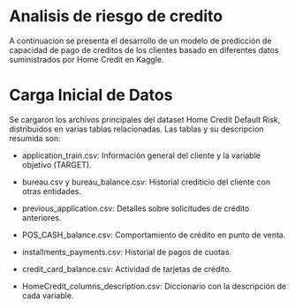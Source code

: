 # Analisis de riesgo de credito 
A continuacion se presenta el desarrollo de un modelo de predicción de capacidad de pago de creditos de los clientes basado en diferentes datos suministrados por Home Credit en Kaggle.

# Carga Inicial de Datos

Se cargaron los archivos principales del dataset Home Credit Default Risk, distribuidos en varias tablas relacionadas. Las tablas y su descripcion resumida son:

* application_train.csv: Información general del cliente y la variable objetivo (TARGET).

* bureau.csv y bureau_balance.csv: Historial crediticio del cliente con otras entidades.

* previous_application.csv: Detalles sobre solicitudes de crédito anteriores.

* POS_CASH_balance.csv: Comportamiento de crédito en punto de venta.

* installments_payments.csv: Historial de pagos de cuotas.

* credit_card_balance.csv: Actividad de tarjetas de crédito.

* HomeCredit_columns_description.csv: Diccionario con la descripción de cada variable.

